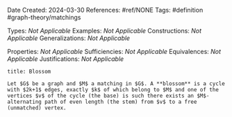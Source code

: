 Date Created: 2024-03-30
References: #ref/NONE
Tags: #definition #graph-theory/matchings 

Types: <i>Not Applicable</i>
Examples: <i>Not Applicable</i>
Constructions: <i>Not Applicable</i>
Generalizations: <i>Not Applicable</i>

Properties: <i>Not Applicable</i>
Sufficiencies: <i>Not Applicable</i>
Equivalences: <i>Not Applicable</i>
Justifications: <i>Not Applicable</i>

```ad-definition
title: Blossom

Let $G$ be a graph and $M$ a matching in $G$. A **blossom** is a cycle with $2k+1$ edges, exactly $k$ of which belong to $M$ and one of the vertices $v$ of the cycle (the base) is such there exists an $M$-alternating path of even length (the stem) from $v$ to a free (unmatched) vertex.

```
